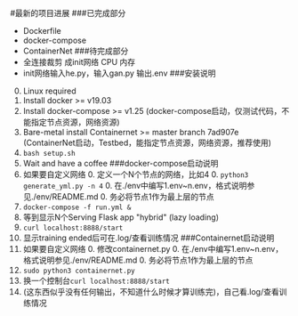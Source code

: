 #最新的项目进展
###已完成部分
- Dockerfile
- docker-compose
- ContainerNet
###待完成部分
- 全连接裁剪 成init网络 CPU 内存
- init网络输入he.py，输入gan.py 输出.env
###安装说明
0. Linux required
0. Install docker >= v19.03
0. Install docker-compose >= v1.25 (docker-compose启动，仅测试代码，不能指定节点资源，网络资源)   
0. Bare-metal install Containernet >= master branch 7ad907e (ContainerNet启动，Testbed，能指定节点资源，网络资源，推荐使用)
0. ```bash setup.sh```
0. Wait and have a coffee
###docker-compose启动说明
0. 如果要自定义网络
    0. 定义一个N个节点的网络，比如4
    0. ```python3 generate_yml.py -n 4```
    0. 在./env中编写1.env~n.env，格式说明参见./env/README.md
    0. 务必将节点1作为最上层的节点
0. ```docker-compose -f run.yml &```
0. 等到显示N个Serving Flask app "hybrid" (lazy loading)
0. ```curl localhost:8888/start```
0. 显示training ended后可在.log/查看训练情况
###Containernet启动说明
0. 如果要自定义网络
    0. 修改containernet.py
    0. 在./env中编写1.env~n.env，格式说明参见./env/README.md
    0. 务必将节点1作为最上层的节点
0. ```sudo python3 containernet.py``` 
0. 换一个控制台```curl localhost:8888/start```
0. (这东西似乎没有任何输出，不知道什么时候才算训练完)，自己看.log/查看训练情况
